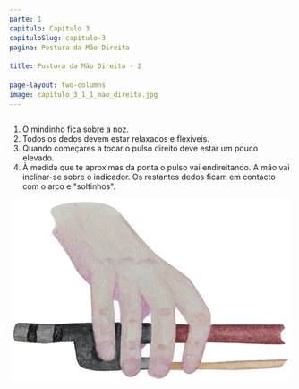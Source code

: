 ```yaml
---
parte: 1
capitulo: Capítulo 3
capituloSlug: capitulo-3
pagina: Postura da Mão Direita

title: Postura da Mão Direita - 2

page-layout: two-columns
image: capitulo_3_1_1_mao_direita.jpg
---
```


<div class="column">
	<ol> 
		<li>O mindinho fica sobre a noz.</li>
		<li>Todos os dedos devem estar relaxados e flexíveis.</li>
		<li>Quando começares a tocar o pulso direito deve estar um pouco elevado.</li>
		<li>À medida que te aproximas da ponta o pulso vai endireitando. A mão vai inclinar-se sobre o indicador. Os restantes dedos ficam em contacto com o arco e "soltinhos".</li>
	</ol>
</div>

<div class="column">
	<img src="/assets/graphics/content/capitulo_3_1_1_2_mao_direita.jpg"/>
</div>
